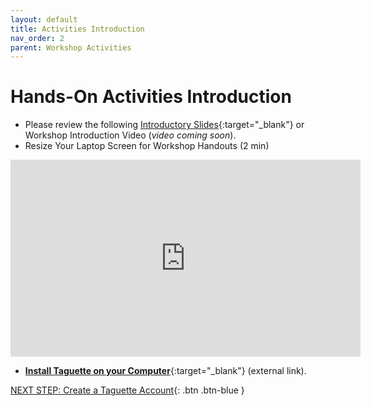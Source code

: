 ```yaml
---
layout: default
title: Activities Introduction
nav_order: 2
parent: Workshop Activities
---
```

# Hands-On Activities Introduction

- Please review the following [Introductory Slides](https://bit.ly/3hGqeW4){:target="_blank"} or Workshop Introduction Video (_video coming soon_).
- Resize Your Laptop Screen for Workshop Handouts (2 min)

<iframe width="560" height="315" src="https://www.youtube.com/embed/Igk5hZUfzN0" title="YouTube video player" frameborder="0" allow="accelerometer; autoplay; clipboard-write; encrypted-media; gyroscope; picture-in-picture" allowfullscreen></iframe>

- [**Install Taguette on your Computer**](https://gitlab.com/remram44/taguette/-/tags/v0.10.1){:target="_blank"} (external link).

[NEXT STEP: Create a Taguette Account](create-account.html){: .btn .btn-blue }
